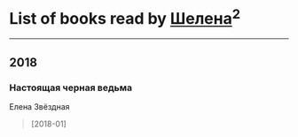 # List of books read by [Шелена](https://plus.google.com/114451069662205403874)<sup>2</sup>
---

## 2018

### Настоящая черная ведьма
Елена Звёздная
> [2018-01] 





